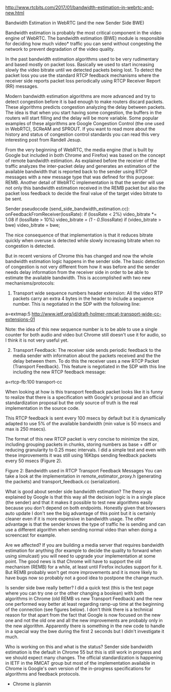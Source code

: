 http://www.rtcbits.com/2017/01/bandwidth-estimation-in-webrtc-and-new.html

Bandwidth Estimation in WebRTC (and the new Sender Side BWE)

Bandwidth estimation is probably the most critical component in the video engine of WebRTC. The bandwidth estimation (BWE) module is responsible for deciding how much video* traffic you can send without congesting the network to prevent degradation of the video quality.

In the past bandwidth estimation algorithms used to be very rudimentary and based mostly on packet loss. Basically we used to start increasing slowly the video bitrate until we detected packets being lost.  To detect the packet loss you use the standard RTCP feedback mechanisms where the receiver side reports packet loss periodically using RTCP Receiver Report (RR) messages.

Modern bandwidth estimation algorithms are more advanced and try to detect congestion before it is bad enough to make routers discard packets. These algorithms predicts congestion analyzing the delay between packets. The idea is that when you start having some congestion, the buffers in the routers will start filling and the delay will be more variable. Some popular examples of these algorithms are Google Congestion Control (the one used in WebRTC), SCReAM and SPROUT.  If you want to read more about the history and status of congestion control standards you can read this very interesting post from Randell Jesup.

From the very beginning of WebRTC, the media engine (that is built by Google but included in both Chrome and Firefox) was based on the concept of remote bandwidth estimation. As explained before the receiver of the traffic analyzes the inter-packet delay and generates an estimation of the available bandwidth that is reported back to the sender using RTCP messages with a new message type that was defined for this purpose: REMB. Another detail of WebRTC implementation is that the sender will use not only this bandwidth estimation received in the REMB packet but also the packet loss feedback to decide the final value of the target video bitrate to be sent.

Sender pseudocode (send_side_bandwidth_estimation.cc):
  onFeedbackFromReceiver(lossRate):
    if (lossRate < 2%) video_bitrate *= 1.08
    if (lossRate > 10%) video_bitrate *= (1 - 0.5*lossRate)
    if (video_bitrate > bwe) video_bitrate = bwe;

The nice consequence of that implementation is that it reduces bitrate quickly when overuse is detected while slowly increasing bitrate when no congestion is detected.

But in recent versions of Chrome this has changed and now the whole bandwidth estimation logic happens in the sender side.   The basic detection of congestion is not very different from how it was before and the sender needs delay information from the receiver side in order to be able to estimate the available bandwidth.  This is accomplished with two new mechanisms/protocols:

1. Transport wide sequence numbers header extension:   All the video RTP packets carry an extra 4 bytes in the header to include a sequence number.    This is negotiated in the SDP with the following line:

a=extmap:5 http://www.ietf.org/id/draft-holmer-rmcat-transport-wide-cc-extensions-01

Note: the idea of this new sequence number is to be able to use a single counter for both audio and video but Chrome still doesn't use it for audio, so I think it is not very useful yet.


2. Transport Feedback: The receiver side sends periodic feedback to the media sender with information  about the packets received and the the delay between them.  To do this the receiver uses a new RTCP Packet (Transport Feedback).  This feature is negotiated in the SDP with this line including the new RTCP feedback message:

a=rtcp-fb:100 transport-cc

When looking at how is this transport feedback packet looks like it is funny to realize that there is a specification with Google's proposal and an official standardization proposal but the only source of truth is the real implementation in the source code.

This RTCP feedback is sent every 100 msecs by default but it is dynamically adapted to use 5% of the available bandwidth (min value is 50 msecs and max is 250 msecs).

The format of this new RTCP packet is very concise to minimize the size, including grouping packets in chunks, storing numbers as base + diff or reducing granularity to 0.25 msec intervals. I did a simple test and even with these improvements it was still using 16Kbps sending feedback packets every 50 msecs (Figure 2).


Figure 2: Bandwidth used in RTCP Transport Feedback Messages
You can take a look at the implementation in remote_estimator_proxy.h (generating the packets) and transport_feedback.cc (serialization).

What is good about sender side bandwidth estimation? The theory as explained by Google is that this way all the decision logic is in a single place (the sender) and that it makes it possible to test new algorithms easily because you don't depend on both endpoints. Honestly given that browsers auto update I don't see the big advantage of this point but it is certainly cleaner even if it is more expensive in bandwidth usage. The other advantage is that the sender knows the type of traffic he is sending and can use a different algorithm when sending normal video than when doing a screencast for example.

Are we affected? If you are building a media server that requires bandwidth estimation for anything (for example to decide the quality to forward when using simulcast) you will need to upgrade your implementation at some point. The good news is that Chrome will have to support the old mechanism (REMB) for a while, at least until Firefox includes support for it.   But REMB probably won't get more improvements and it is more likely to have bugs now so probably not a good idea to postpone the change much.

Is sender side bwe really better? I did a quick test (this is the test page where you can try one or the other changing a boolean) with both algorithms in Chrome (old REMB vs new Transport Feedback) and the new one performed way better at least regarding ramp-up time at the beginning of the connection (see figures below).   I don't think there is a technical reason for that apart from the fact that Google is now focused on the new one and not the old one and all the new improvements are probably only in the new algorithm.   Apparently there is something in the new code to handle in a special way the bwe during the first 2 seconds but I didn't investigate it much.



Who is working on this and what is the status?  Sender side bandwidth estimation is the default in Chrome 55 but this is still work in progress and we should expect many changes.   The official standardization is happening in IETF in the RMCAT group but most of the implementation available in Chrome is Google's own version of the in-progress specifications for algorithms and feedback protocols.

* Chrome is plannin
